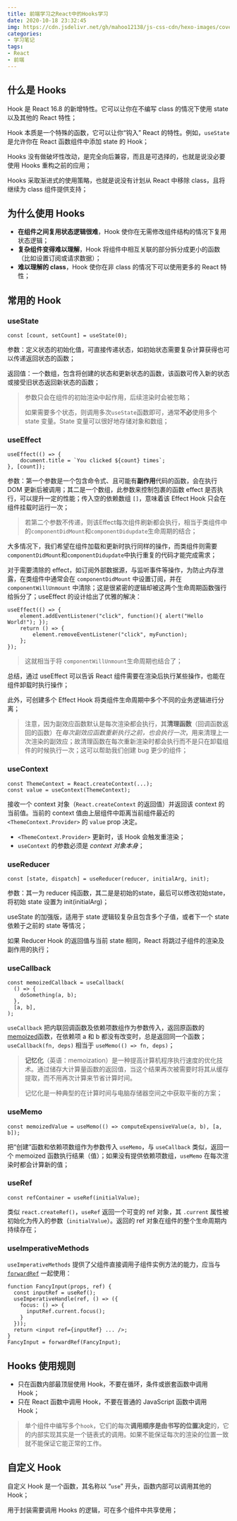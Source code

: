 ```yaml
---
title: 前端学习之React中的Hooks学习
date: 2020-10-18 23:32:45
img: https://cdn.jsdelivr.net/gh/mahoo12138/js-css-cdn/hexo-images/cover/react.png
categories: 
- 学习笔记
tags:
- React
- 前端
---
```


## 什么是 Hooks

Hook 是 React 16.8 的新增特性。它可以让你在不编写 class 的情况下使用 state 以及其他的 React 特性；

Hook 本质是一个特殊的函数，它可以让你“钩入” React 的特性。例如，`useState` 是允许你在 React 函数组件中添加 state 的 Hook；

Hooks 没有做破坏性改动，是完全向后兼容，而且是可选择的，也就是说没必要使用 Hooks 重构之前的应用；

Hooks 采取渐进式的使用策略，也就是说没有计划从 React 中移除 class，且将继续为 class 组件提供支持；

## 为什么使用 Hooks

+ **在组件之间复用状态逻辑很难**，Hook 使你在无需修改组件结构的情况下复用状态逻辑；
+ **复杂组件变得难以理解**，Hook 将组件中相互关联的部分拆分成更小的函数（比如设置订阅或请求数据）；
+ **难以理解的 class**，Hook 使你在非 class 的情况下可以使用更多的 React 特性；

## 常用的 Hook

### useState

```react
const [count, setCount] = useState(0);
```

参数：定义状态的初始化值，可直接传递状态，如初始状态需要复杂计算获得也可以传递返回状态的函数；

返回值：一个数组，包含将创建的状态和更新状态的函数，该函数可传入新的状态或接受旧状态返回新状态的函数；

> 参数只会在组件的初始渲染中起作用，后续渲染时会被忽略；
>
> 如果需要多个状态，则调用多次`useState`函数即可，通常**不必**使用多个 state 变量。State 变量可以很好地存储对象和数组；

### useEffect

```react
useEffect(() => {
    document.title = `You clicked ${count} times`;
}, [count]);
```

参数：第一个参数是一个包含命令式、且可能有**副作用**代码的函数，会在执行 DOM 更新后被调用；其二是一个数组，此参数来控制包裹的函数 effect 是否执行，可以提升一定的性能；传入空的依赖数组 `[]`，意味着该 Effect Hook 只会在组件挂载时运行一次；

> 若第二个参数不传递，则该Effect每次组件刷新都会执行，相当于类组件中的`componentDidMount`和`componentDidupdate`生命周期的结合；

大多情况下，我们希望在组件加载和更新时执行同样的操作，而类组件则需要`componentDidMount`和`componentDidupdate`中执行重复的代码才能完成需求；

对于需要清除的 effect，如订阅外部数据源，与监听事件等操作，为防止内存泄露，在类组件中通常会在 `componentDidMount` 中设置订阅，并在 `componentWillUnmount` 中清除；这是很紧密的逻辑却被这两个生命周期函数强行给拆分了；useEffect 的设计给出了优雅的解决：

```react
useEffect(() => {
    element.addEventListener("click", function(){ alert("Hello World!"); });
    return () => {
        element.removeEventListener("click", myFunction);
    };
});
```

> 这就相当于将 `componentWillUnmount`生命周期也结合了；

总结，通过 useEffect 可以告诉 React 组件需要在渲染后执行某些操作，也能在组件卸载时执行操作；

此外，可创建多个 Effect Hook 将类组件生命周期中多个不同的业务逻辑进行分离；

> 注意，因为副效应函数默认是每次渲染都会执行，其**清理函数**（回调函数返回的函数）在*每次副效应函数重新执行之前，也会执行一次*，用来清理上一次渲染的副效应；故清理函数在每次重新渲染时都会执行而不是只在卸载组件的时候执行一次；这可以帮助我们创建 bug 更少的组件；

### useContext

```react
const ThemeContext = React.createContext(...);
const value = useContext(ThemeContext);
```

接收一个 context 对象（`React.createContext` 的返回值）并返回该 context 的当前值。当前的 context 值由上层组件中距离当前组件最近的 `<ThemeContext.Provider>` 的 `value` prop 决定。

+  `<ThemeContext.Provider>` 更新时，该 Hook 会触发重渲染；
+ `useContext` 的参数必须是 *context 对象本身*；

### useReducer

```react
const [state, dispatch] = useReducer(reducer, initialArg, init);
```

参数：其一为 reducer 纯函数，其二是是初始的state，最后可以修改初始state，将初始 state 设置为 init(initialArg)；

useState 的加强版，适用于 state 逻辑较复杂且包含多个子值，或者下一个 state 依赖于之前的 state 等情况；

如果 Reducer Hook 的返回值与当前 state 相同，React 将跳过子组件的渲染及副作用的执行；

### useCallback

```react
const memoizedCallback = useCallback(
  () => {
    doSomething(a, b);
  },
  [a, b],
);
```

`useCallback` 把内联回调函数及依赖项数组作为参数传入，返回原函数的[memoized](https://link.segmentfault.com/?enc=2EiR0R0Nh3eghxaOnbtttA%3D%3D.5hxAjOyHvCPeuKfuvcmHuc4AbdU75%2B7JThTarg29kc2WibVENbIzlGv3wKFeAFzR)函数，在依赖项 a 和 b 都没有改变时，总是返回同一个函数；`useCallback(fn, deps)` 相当于 `useMemo(() => fn, deps)`；

> **记忆化**（英语：memoization）是一种提高计算机程序执行速度的优化技术。通过储存大计算量函数的返回值，当这个结果再次被需要时将其从缓存提取，而不用再次计算来节省计算时间。
>
> 记忆化是一种典型的在计算时间与电脑存储器空间之中获取平衡的方案；

### useMemo

```react
const memoizedValue = useMemo(() => computeExpensiveValue(a, b), [a, b]);
```

把“创建”函数和依赖项数组作为参数传入 `useMemo`，与 `useCallback` 类似，返回一个 memoized 函数执行结果（值）；如果没有提供依赖项数组，`useMemo` 在每次渲染时都会计算新的值；

### useRef

```react
const refContainer = useRef(initialValue);
```

类似 `react.createRef()`，`useRef` 返回一个可变的 ref 对象，其 `.current` 属性被初始化为传入的参数（`initialValue`）。返回的 ref 对象在组件的整个生命周期内持续存在；

### useImperativeMethods

`useImperativeMethods` 提供了父组件直接调用子组件实例方法的能力，应当与 [`forwardRef`](https://zh-hans.reactjs.org/docs/react-api.html#reactforwardref) 一起使用：

```react
function FancyInput(props, ref) {
  const inputRef = useRef();
  useImperativeHandle(ref, () => ({
    focus: () => {
      inputRef.current.focus();
    }
  }));
  return <input ref={inputRef} ... />;
}
FancyInput = forwardRef(FancyInput);
```

## Hooks 使用规则

+ 只在函数内部最顶层使用 Hook，不要在循环，条件或嵌套函数中调用 Hook；
+ 只在 React 函数中调用 Hook，不要在普通的 JavaScript 函数中调用 Hook；

> 单个组件中编写多个`hook`，它们的每次**调用顺序是由书写的位置决定**的，它的内部实现其实是一个链表式的调用。如果不能保证每次的渲染的位置一致就不能保证它能正常的工作。

## 自定义 Hook

自定义 Hook 是一个函数，其名称以 “`use`” 开头，函数内部可以调用其他的 Hook；

用于封装需要调用 Hooks 的逻辑，可在多个组件中共享使用；